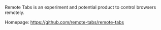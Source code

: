 Remote Tabs is an experiment and potential product to control browsers
remotely.

Homepage: <https://github.com/remote-tabs/remote-tabs>
